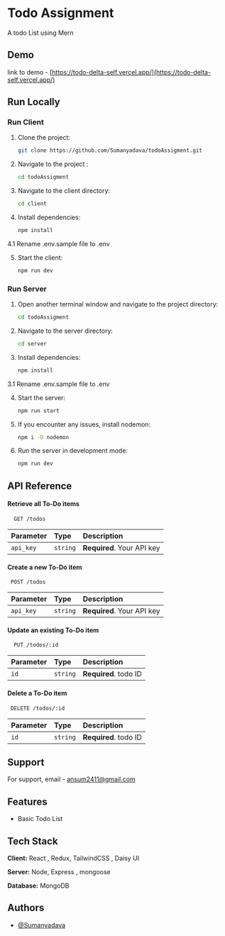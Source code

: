 # Todo Assignment

A todo List using Mern

## Demo

link to demo - [https://todo-delta-self.vercel.app/](https://todo-delta-self.vercel.app/)

## Run Locally

### Run Client

1. Clone the project:

   ```bash
   git clone https://github.com/Sumanyadava/todoAssigment.git
   ```

2. Navigate to the project :

   ```bash
   cd todoAssigment
   ```

3. Navigate to the client directory:

   ```bash
   cd client
   ```

4. Install dependencies:

   ```bash
   npm install
   ```
4.1 Rename .env.sample file to .env 

5. Start the client:

   ```bash
   npm run dev
   ```

### Run Server

1. Open another terminal window and navigate to the project directory:

   ```bash
   cd todoAssigment
   ```

2. Navigate to the server directory:

   ```bash
   cd server
   ```

3. Install dependencies:

   ```bash
   npm install
   ```
3.1 Rename .env.sample file to .env 


4. Start the server:

   ```bash
   npm run start
   ```

5. If you encounter any issues, install nodemon:

   ```bash
   npm i -D nodemon
   ```

6. Run the server in development mode:

   ```bash
   npm run dev
   ```



## API Reference

#### Retrieve all To-Do items

```http
  GET /todos
```

| Parameter | Type     | Description                |
| :-------- | :------- | :------------------------- |
| `api_key` | `string` | **Required**. Your API key |

#### Create a new To-Do item

```http
 POST /todos
```

| Parameter | Type     | Description                       |
| :-------- | :------- | :-------------------------------- |
| `api_key` | `string` | **Required**. Your API key        |



#### Update an existing To-Do item

```http
  PUT /todos/:id
```

| Parameter | Type     | Description                |
| :-------- | :------- | :------------------------- |
| `id`      | `string` | **Required**. todo ID      |


#### Delete a To-Do item
```http
 DELETE /todos/:id
```

| Parameter | Type     | Description                |
| :-------- | :------- | :------------------------- |
| `id`      | `string` | **Required**. todo ID      |




## Support

For support, email - ansum2411@gmail.com


## Features

- Basic Todo List

  


## Tech Stack

**Client:** React , Redux, TailwindCSS , Daisy UI 

**Server:** Node, Express , mongoose 

**Database:** MongoDB

## Authors

- [@Sumanyadava](https://github.com/Sumanyadava)
